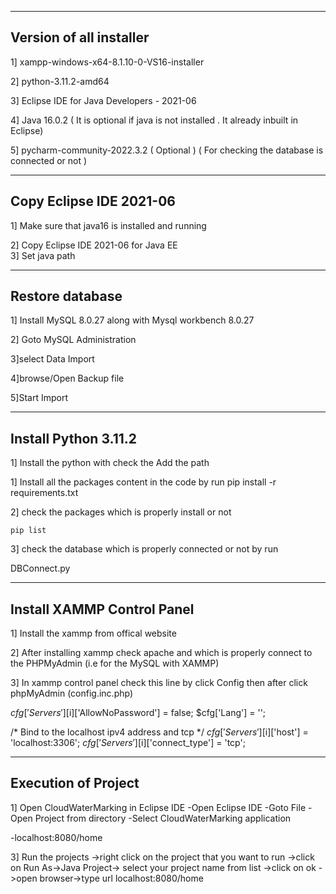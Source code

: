-----------------------------------------------------------------  
Version of all installer
-----------------------------------------------------------------

1] xampp-windows-x64-8.1.10-0-VS16-installer

2] python-3.11.2-amd64

3] Eclipse IDE for Java Developers - 2021-06

4] Java 16.0.2 ( It is optional if java is not installed . It already inbuilt in Eclipse)

5] pycharm-community-2022.3.2 ( Optional ) ( For checking the database is connected or not )


-----------------------------------------------------------------
Copy Eclipse IDE 2021-06
-----------------------------------------------------------------

1] Make sure that java16 is installed and running 

2] Copy Eclipse IDE 2021-06 for Java EE  
3] Set java path


---------------------------------------------------------  
Restore database
--------------------------------------------------------- 

1] Install MySQL 8.0.27 along with Mysql workbench 8.0.27

2] Goto MySQL Administration

3]select Data Import

4]browse/Open Backup file 

5]Start Import


-----------------------------------------------------------------  
Install Python 3.11.2
-----------------------------------------------------------------

1] Install the python with check the Add the path

1] Install all the packages content in the code by run pip install -r requirements.txt

2] check the packages which is properly install or not

	pip list

3] check the database which is properly connected or not by run 

DBConnect.py


-----------------------------------------------------------------  
Install XAMMP Control Panel
-----------------------------------------------------------------

1] Install the xammp from offical website

2] After installing xammp check apache and which is properly connect to the PHPMyAdmin
(i.e for the MySQL with XAMMP)

3] In xammp control panel check this line by click Config then after click phpMyAdmin (config.inc.php)

$cfg['Servers'][$i]['AllowNoPassword'] = false;
$cfg['Lang'] = '';

/* Bind to the localhost ipv4 address and tcp */
$cfg['Servers'][$i]['host'] = 'localhost:3306';
$cfg['Servers'][$i]['connect_type'] = 'tcp';


-----------------------------------------------------------------  
Execution of Project
-----------------------------------------------------------------
1] Open CloudWaterMarking in Eclipse IDE
	-Open Eclipse IDE
	-Goto File
	-Open Project from directory
	-Select CloudWaterMarking application
 
-localhost:8080/home
 
3] Run the projects
	->right click on the project that you want to run
	->click on Run As->Java Project-> select your project name from list 
	->click on ok
	->open browser->type url localhost:8080/home 
